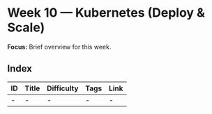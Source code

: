 # Week 10 — Kubernetes (Deploy & Scale)

**Focus:** Brief overview for this week.

## Index
| ID | Title | Difficulty | Tags | Link |
|---|---|---|---|---|
| - | - | - | - | - |
